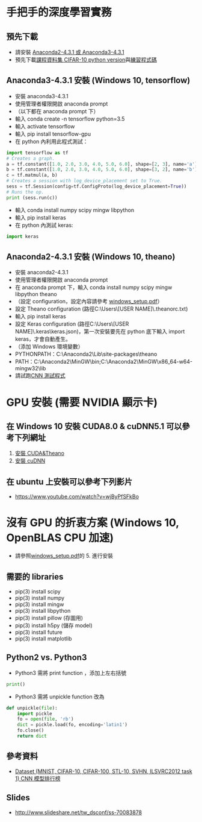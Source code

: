 # 手把手的深度學習實務
## 預先下載
* 請安裝 [Anaconda2-4.3.1 或 Anaconda3-4.3.1](https://www.continuum.io/downloads)
* 預先下載[課程資料集 CIFAR-10 python version](https://www.cs.toronto.edu/~kriz/cifar.html)與[練習程式碼](https://drive.google.com/uc?id=0By9xOgk3An1wcFVCek9rSTIyQTA&export=download)

## Anaconda3-4.3.1 安裝 (Windows 10, tensorflow)
* 安裝 anaconda3-4.3.1
* 使用管理者權限開啟 anaconda prompt
* （以下都在 anaconda prompt 下）
* 輸入 conda create -n tensorflow python=3.5
* 輸入 activate tensorflow
* 輸入 pip install tensorflow-gpu
* 在 python 內利用此程式測試：
```python
import tensorflow as tf
# Creates a graph.
a = tf.constant([1.0, 2.0, 3.0, 4.0, 5.0, 6.0], shape=[2, 3], name='a')
b = tf.constant([1.0, 2.0, 3.0, 4.0, 5.0, 6.0], shape=[3, 2], name='b')
c = tf.matmul(a, b)
# Creates a session with log_device_placement set to True.
sess = tf.Session(config=tf.ConfigProto(log_device_placement=True))
# Runs the op.
print (sess.run(c))
```
* 輸入 conda install numpy scipy mingw libpython 
* 輸入 pip install keras
* 在 python 內測試 keras:
```python
import keras
``` 
## Anaconda2-4.3.1 安裝 (Windows 10, theano)
* 安裝 anaconda2-4.3.1
* 使用管理者權限開啟 anaconda prompt
* 在 anaconda prompt 下，輸入 conda install numpy scipy mingw libpython theano
* （設定 configuration，設定內容請參考 [windows_setup.pdf](https://github.com/chihfanhsu/hand-on-dl/blob/master/windows_setup.pdf)）
* 設定 Theano configuration (路徑C:\Users\\[USER NAME]\\.theanorc.txt)
* 輸入 pip install keras
* 設定 Keras configuration (路徑C:\Users\\[USER NAME]\\.keras\keras.json)，第一次安裝要先在 python 底下輸入 import keras，才會自動產生。
* （添加 Windows 環境變數）
* PYTHONPATH：C:\Anaconda2\Lib\site-packages\theano
* PATH：C:\Anaconda2\MinGW\bin;C:\Anaconda2\MinGW\x86_64-w64-mingw32\lib
* 請試跑[CNN 測試程式](https://github.com/fchollet/keras/blob/master/examples/mnist_cnn.py )

# GPU 安裝 (需要 NVIDIA 顯示卡)
## 在 Windows 10 安裝 CUDA8.0 & cuDNN5.1 可以參考下列網址
1. [安裝 CUDA&Theano](http://ankivil.com/installing-keras-theano-and-dependencies-on-windows-10/)
2. [安裝 cuDNN](http://ankivil.com/making-theano-faster-with-cudnn-and-cnmem-on-windows-10/)

## 在 ubuntu 上安裝可以參考下列影片
* https://www.youtube.com/watch?v=wjByPfSFkBo

# 沒有 GPU 的折衷方案 (Windows 10, OpenBLAS CPU 加速)
* 請參照[windows_setup.pdf](https://github.com/chihfanhsu/hand-on-dl/blob/master/windows_setup.pdf)的 5. 進行安裝

## 需要的 libraries
* pip(3) install scipy
* pip(3) install numpy
* pip(3) install mingw
* pip(3) install libpython
* pip(3) install pillow (存圖用)
* pip(3) install h5py (儲存 model)
* pip(3) install future
* pip(3) install matplotlib

## Python2 vs. Python3
* Python3 需將 print function ，添加上左右括號
```python
print()
```
* Python3 需將 unpickle function 改為
```python
def unpickle(file):
    import pickle
    fo = open(file, 'rb')
    dict = pickle.load(fo, encoding='latin1')
    fo.close()
    return dict
```

## 參考資料
* [Dataset (MNIST, CIFAR-10, CIFAR-100, STL-10, SVHN, ILSVRC2012 task 1) CNN 模型排行榜](http://rodrigob.github.io/are_we_there_yet/build/classification_datasets_results.html)

## Slides
* http://www.slideshare.net/tw_dsconf/ss-70083878
